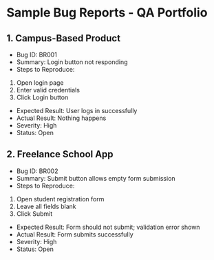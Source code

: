 # Sample Bug Reports - QA Portfolio

## 1. Campus-Based Product
- Bug ID: BR001
- Summary: Login button not responding
- Steps to Reproduce:
1. Open login page
2. Enter valid credentials
3. Click Login button
- Expected Result: User logs in successfully
- Actual Result: Nothing happens
- Severity: High
- Status: Open

## 2. Freelance School App
- Bug ID: BR002
- Summary: Submit button allows empty form submission
- Steps to Reproduce:
1. Open student registration form
2. Leave all fields blank
3. Click Submit
- Expected Result: Form should not submit; validation error shown
- Actual Result: Form submits successfully
- Severity: High
- Status: Open
